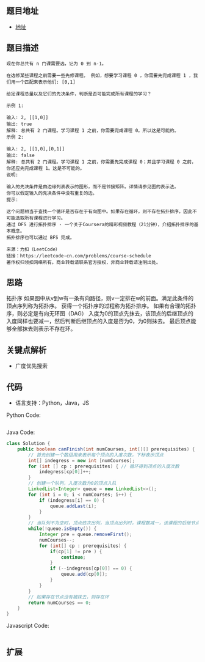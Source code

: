## 题目地址

- [地址](https://leetcode-cn.com/problems/course-schedule/)

## 题目描述

```
现在你总共有 n 门课需要选，记为 0 到 n-1。

在选修某些课程之前需要一些先修课程。 例如，想要学习课程 0 ，你需要先完成课程 1 ，我们用一个匹配来表示他们: [0,1]

给定课程总量以及它们的先决条件，判断是否可能完成所有课程的学习？

示例 1:

输入: 2, [[1,0]] 
输出: true
解释: 总共有 2 门课程。学习课程 1 之前，你需要完成课程 0。所以这是可能的。
示例 2:

输入: 2, [[1,0],[0,1]]
输出: false
解释: 总共有 2 门课程。学习课程 1 之前，你需要先完成​课程 0；并且学习课程 0 之前，你还应先完成课程 1。这是不可能的。
说明:

输入的先决条件是由边缘列表表示的图形，而不是邻接矩阵。详情请参见图的表示法。
你可以假定输入的先决条件中没有重复的边。
提示:

这个问题相当于查找一个循环是否存在于有向图中。如果存在循环，则不存在拓扑排序，因此不可能选取所有课程进行学习。
通过 DFS 进行拓扑排序 - 一个关于Coursera的精彩视频教程（21分钟），介绍拓扑排序的基本概念。
拓扑排序也可以通过 BFS 完成。

来源：力扣（LeetCode）
链接：https://leetcode-cn.com/problems/course-schedule
著作权归领扣网络所有。商业转载请联系官方授权，非商业转载请注明出处。
```

## 思路
拓扑序
    如果图中从v到w有一条有向路径，则v一定排在w的前面。满足此条件的顶点序列称为拓扑序。
    获得一个拓扑序的过程称为拓扑排序。
    如果有合理的拓扑序，则必定是有向无环图（DAG）
入度为0的顶点先抹去，该顶点的后继顶点的入度同样也要减一，然后判断后继顶点的入度是否为0，为0则抹去。
最后顶点能够全部抹去则表示不存在环。    
## 关键点解析

- 广度优先搜索

## 代码

- 语言支持：Python，Java，JS

Python Code:

```python
```

Java Code:

```java
class Solution {
    public boolean canFinish(int numCourses, int[][] prerequisites) {
        // 首先创建一个数组用来表示每个顶点的入度次数，下标表示顶点
        int[] indegress = new int [numCourses];
        for (int [] cp : prerequisites) { // 循环得到顶点的入度次数
            indegress[cp[0]]++;
        }
        // 创建一个队列，入度次数为0的顶点入队
        LinkedList<Integer> queue = new LinkedList<>();
        for (int i = 0; i < numCourses; i++) {
            if (indegress[i] == 0) {
                queue.addLast(i);
            }
        }
        // 当队列不为空时，顶点依次出列，当顶点出列时，课程数减一，该课程的后继节点的入队减一，当入度为0时顶点入队
        while(!queue.isEmpty()) {
            Integer pre = queue.removeFirst();
            numCourses--;
            for (int[] cp : prerequisites) {
                if(cp[1] != pre ) {
                    continue;
                }
                if (--indegress[cp[0]] == 0) {
                    queue.add(cp[0]);
                }
            }
        }
        // 如果存在节点没有被抹去，则存在环
        return numCourses == 0;
    }
}
```

Javascript Code:

```js

```

## 扩展
